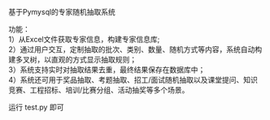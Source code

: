 基于Pymysql的专家随机抽取系统

功能：  
1）从Excel⽂件获取专家信息，构建专家信息库;  
2）通过用户交互，定制抽取的批次、类别、数量、随机⽅式等内容，系统⾃动构建多叉树，以直观的⽅式显⽰抽取规则；  
3）系统⽀持实时对抽取结果去重，最终结果保存在数据库中；  
4）系统还可⽤于奖品抽取、考题抽取、招⼯/⾯试随机抽取以及课堂提问、知识竞赛、⼯程招标、培训/⽐赛分组、活动抽奖等多个场景。  

运行 test.py 即可
